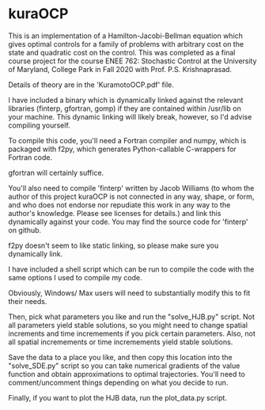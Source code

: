 # kuraOCP
This is an implementation of a Hamilton-Jacobi-Bellman equation which gives optimal controls for a family of problems with arbitrary cost on the state and quadratic cost on the control. This was completed as a final course project for the course ENEE 762: Stochastic Control at the University of Maryland, College Park in Fall 2020 with Prof. P.S. Krishnaprasad.

Details of theory are in the 'KuramotoOCP.pdf' file.

I have included a binary which is dynamically linked against the relevant libraries (finterp, gfortran, gomp) if they are contained within /usr/lib on your machine. This dynamic linking will likely break, however, so I'd advise compiling yourself.

To compile this code, you'll need a Fortran compiler and numpy, which is packaged with f2py, which generates Python-callable C-wrappers for Fortran code.

gfortran will certainly suffice.

You'll also need to compile 'finterp' written by Jacob Williams (to whom the author of this project kuraOCP is not connected in any way, shape, or form, and who does not endorse nor repudiate this work in any way to the author's knowledge. Please see licenses for details.) and link this dynamically against your code. You may find the source code for 'finterp' on github.

f2py doesn't seem to like static linking, so please make sure you dynamically link.

I have included a shell script which can be run to compile the code with the same options I used to compile my code.

Obviously, Windows/ Max users will need to substantially modify this to fit their needs.

Then, pick what parameters you like and run the "solve_HJB.py" script. Not all parameters yield stable solutions, so you might need to change spatial increments and time incremements if you pick certain parameters. Also, not all spatial incremements or time incremements yield stable solutions.

Save the data to a place you like, and then copy this location into the "solve_SDE.py" script so you can take numerical gradients of the value function and obtain approximations to optimal trajectories. You'll need to comment/uncomment things depending on what you decide to run.

Finally, if you want to plot the HJB data, run the plot_data.py script.
